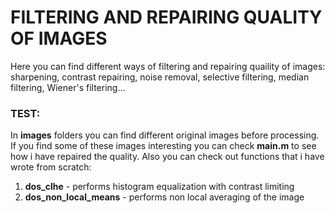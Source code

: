 # FILTERING AND REPAIRING QUALITY OF IMAGES
Here you can find different ways of filtering and repairing quaility of images: sharpening, contrast repairing, noise removal, selective filtering, median filtering, Wiener's filtering...
### TEST:
In **images** folders you can find different original images before processing. If you find some of these images interesting you can check
**main.m** to see how i have repaired the quality.
Also you can check out functions that i have wrote from scratch:
1. **dos_clhe** - performs histogram equalization with contrast limiting
2. **dos_non_local_means** - performs non local averaging of the image
